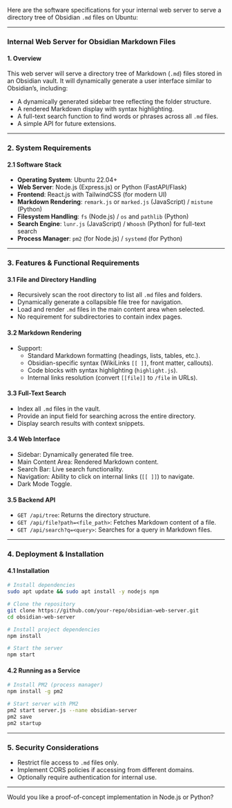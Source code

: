 Here are the software specifications for your internal web server to serve a directory tree of Obsidian `.md` files on Ubuntu:

---

### **Internal Web Server for Obsidian Markdown Files**

#### **1. Overview**
This web server will serve a directory tree of Markdown (`.md`) files stored in an Obsidian vault. It will dynamically generate a user interface similar to Obsidian’s, including:
- A dynamically generated sidebar tree reflecting the folder structure.
- A rendered Markdown display with syntax highlighting.
- A full-text search function to find words or phrases across all `.md` files.
- A simple API for future extensions.

---

### **2. System Requirements**
#### **2.1 Software Stack**
- **Operating System**: Ubuntu 22.04+
- **Web Server**: Node.js (Express.js) or Python (FastAPI/Flask)
- **Frontend**: React.js with TailwindCSS (for modern UI)
- **Markdown Rendering**: `remark.js` or `marked.js` (JavaScript) / `mistune` (Python)
- **Filesystem Handling**: `fs` (Node.js) / `os` and `pathlib` (Python)
- **Search Engine**: `lunr.js` (JavaScript) / `Whoosh` (Python) for full-text search
- **Process Manager**: `pm2` (for Node.js) / `systemd` (for Python)

---

### **3. Features & Functional Requirements**

#### **3.1 File and Directory Handling**
- Recursively scan the root directory to list all `.md` files and folders.
- Dynamically generate a collapsible file tree for navigation.
- Load and render `.md` files in the main content area when selected.
- No requirement for subdirectories to contain index pages.

#### **3.2 Markdown Rendering**
- Support:
  - Standard Markdown formatting (headings, lists, tables, etc.).
  - Obsidian-specific syntax (WikiLinks `[[ ]]`, front matter, callouts).
  - Code blocks with syntax highlighting (`highlight.js`).
  - Internal links resolution (convert `[[file]]` to `/file` in URLs).

#### **3.3 Full-Text Search**
- Index all `.md` files in the vault.
- Provide an input field for searching across the entire directory.
- Display search results with context snippets.

#### **3.4 Web Interface**
- Sidebar: Dynamically generated file tree.
- Main Content Area: Rendered Markdown content.
- Search Bar: Live search functionality.
- Navigation: Ability to click on internal links (`[[ ]]`) to navigate.
- Dark Mode Toggle.

#### **3.5 Backend API**
- `GET /api/tree`: Returns the directory structure.
- `GET /api/file?path=<file_path>`: Fetches Markdown content of a file.
- `GET /api/search?q=<query>`: Searches for a query in Markdown files.

---

### **4. Deployment & Installation**

#### **4.1 Installation**
```bash
# Install dependencies
sudo apt update && sudo apt install -y nodejs npm

# Clone the repository
git clone https://github.com/your-repo/obsidian-web-server.git
cd obsidian-web-server

# Install project dependencies
npm install

# Start the server
npm start
```

#### **4.2 Running as a Service**
```bash
# Install PM2 (process manager)
npm install -g pm2

# Start server with PM2
pm2 start server.js --name obsidian-server
pm2 save
pm2 startup
```

---

### **5. Security Considerations**
- Restrict file access to `.md` files only.
- Implement CORS policies if accessing from different domains.
- Optionally require authentication for internal use.

---

Would you like a proof-of-concept implementation in Node.js or Python?